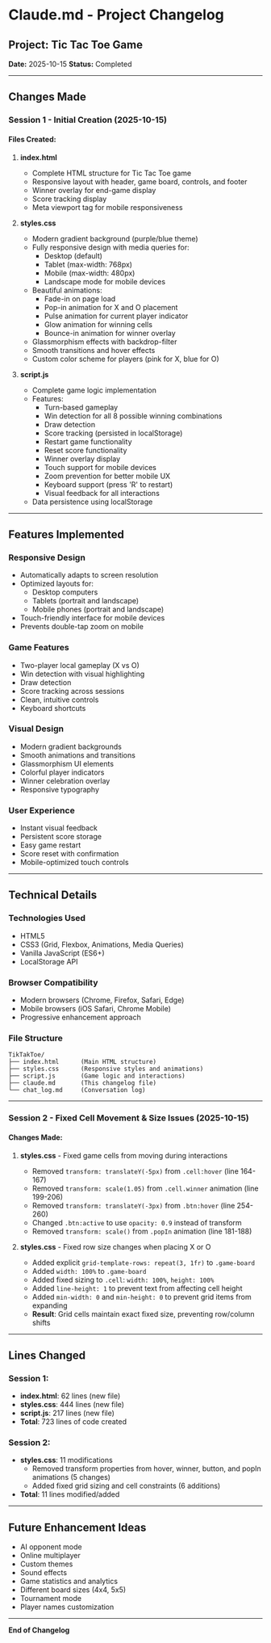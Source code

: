 # Claude.md - Project Changelog

## Project: Tic Tac Toe Game
**Date:** 2025-10-15
**Status:** Completed

---

## Changes Made

### Session 1 - Initial Creation (2025-10-15)

#### Files Created:
1. **index.html**
   - Complete HTML structure for Tic Tac Toe game
   - Responsive layout with header, game board, controls, and footer
   - Winner overlay for end-game display
   - Score tracking display
   - Meta viewport tag for mobile responsiveness

2. **styles.css**
   - Modern gradient background (purple/blue theme)
   - Fully responsive design with media queries for:
     - Desktop (default)
     - Tablet (max-width: 768px)
     - Mobile (max-width: 480px)
     - Landscape mode for mobile devices
   - Beautiful animations:
     - Fade-in on page load
     - Pop-in animation for X and O placement
     - Pulse animation for current player indicator
     - Glow animation for winning cells
     - Bounce-in animation for winner overlay
   - Glassmorphism effects with backdrop-filter
   - Smooth transitions and hover effects
   - Custom color scheme for players (pink for X, blue for O)

3. **script.js**
   - Complete game logic implementation
   - Features:
     - Turn-based gameplay
     - Win detection for all 8 possible winning combinations
     - Draw detection
     - Score tracking (persisted in localStorage)
     - Restart game functionality
     - Reset score functionality
     - Winner overlay display
     - Touch support for mobile devices
     - Zoom prevention for better mobile UX
     - Keyboard support (press 'R' to restart)
     - Visual feedback for all interactions
   - Data persistence using localStorage

---

## Features Implemented

### Responsive Design
- Automatically adapts to screen resolution
- Optimized layouts for:
  - Desktop computers
  - Tablets (portrait and landscape)
  - Mobile phones (portrait and landscape)
- Touch-friendly interface for mobile devices
- Prevents double-tap zoom on mobile

### Game Features
- Two-player local gameplay (X vs O)
- Win detection with visual highlighting
- Draw detection
- Score tracking across sessions
- Clean, intuitive controls
- Keyboard shortcuts

### Visual Design
- Modern gradient backgrounds
- Smooth animations and transitions
- Glassmorphism UI elements
- Colorful player indicators
- Winner celebration overlay
- Responsive typography

### User Experience
- Instant visual feedback
- Persistent score storage
- Easy game restart
- Score reset with confirmation
- Mobile-optimized touch controls

---

## Technical Details

### Technologies Used
- HTML5
- CSS3 (Grid, Flexbox, Animations, Media Queries)
- Vanilla JavaScript (ES6+)
- LocalStorage API

### Browser Compatibility
- Modern browsers (Chrome, Firefox, Safari, Edge)
- Mobile browsers (iOS Safari, Chrome Mobile)
- Progressive enhancement approach

### File Structure
```
TikTakToe/
├── index.html      (Main HTML structure)
├── styles.css      (Responsive styles and animations)
├── script.js       (Game logic and interactions)
├── claude.md       (This changelog file)
└── chat_log.md     (Conversation log)
```

---

### Session 2 - Fixed Cell Movement & Size Issues (2025-10-15)

#### Changes Made:
1. **styles.css** - Fixed game cells from moving during interactions
   - Removed `transform: translateY(-5px)` from `.cell:hover` (line 164-167)
   - Removed `transform: scale(1.05)` from `.cell.winner` animation (line 199-206)
   - Removed `transform: translateY(-3px)` from `.btn:hover` (line 254-260)
   - Changed `.btn:active` to use `opacity: 0.9` instead of transform
   - Removed `transform: scale()` from `.popIn` animation (line 181-188)

2. **styles.css** - Fixed row size changes when placing X or O
   - Added explicit `grid-template-rows: repeat(3, 1fr)` to `.game-board`
   - Added `width: 100%` to `.game-board`
   - Added fixed sizing to `.cell`: `width: 100%`, `height: 100%`
   - Added `line-height: 1` to prevent text from affecting cell height
   - Added `min-width: 0` and `min-height: 0` to prevent grid items from expanding
   - **Result**: Grid cells maintain exact fixed size, preventing row/column shifts

---

## Lines Changed

### Session 1:
- **index.html**: 62 lines (new file)
- **styles.css**: 444 lines (new file)
- **script.js**: 217 lines (new file)
- **Total**: 723 lines of code created

### Session 2:
- **styles.css**: 11 modifications
  - Removed transform properties from hover, winner, button, and popIn animations (5 changes)
  - Added fixed grid sizing and cell constraints (6 additions)
- **Total**: 11 lines modified/added

---

## Future Enhancement Ideas
- AI opponent mode
- Online multiplayer
- Custom themes
- Sound effects
- Game statistics and analytics
- Different board sizes (4x4, 5x5)
- Tournament mode
- Player names customization

---

**End of Changelog**

